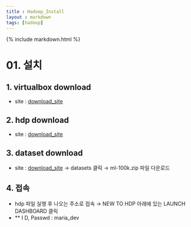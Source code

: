 ```yaml
---
title : Hadoop_Install
layout : markdown
tags: [hadoop]
---
```


{% include markdown.html %}

# 01. 설치

## 1. virtualbox download

- site : [download_site](https://www.virtualbox.org/)

## 2. hdp download

- site : [download_site](https://archive.cloudera.com/hwx-sandbox/hdp/hdp-2.6.5/HDP_2.6.5_virtualbox_180626.ova)

## 3. dataset download

- site : [download_site](https://grouplens.org/) → datasets 클릭 → ml-100k.zip 파일 다운로드

## 4. 접속

- hdp 파일 실행 후 나오는 주소로 접속 → NEW TO HDP 아래에 있는 LAUNCH DASHBOARD 클릭
- ** I D, Passwd : maria_dev

